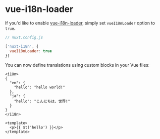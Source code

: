 # vue-i18n-loader

If you'd like to enable [vue-i18n-loader](https://github.com/kazupon/vue-i18n-loader), simply set `vueI18nLoader` option to `true`.

```js
// nuxt.config.js

['nuxt-i18n', {
  vueI18nLoader: true
}]

```

You can now define translations using custom blocks in your Vue files:

```vue
<i18n>
{
  "en": {
    "hello": "hello world!"
  },
  "ja": {
    "hello": "こんにちは、世界!"
  }
}
</i18n>

<template>
  <p>{{ $t('hello') }}</p>
</template>
```
